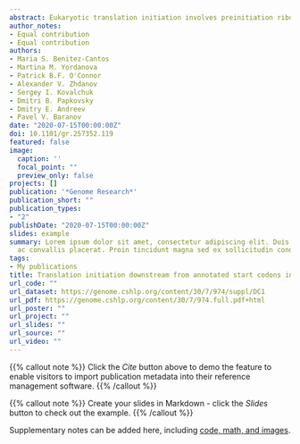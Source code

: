 ```yaml
---
abstract: Eukaryotic translation initiation involves preinitiation ribosomal complex 5′-to-3′ directional probing of mRNA for codons suitable for starting protein synthesis. The recognition of codons as starts depends on the codon identity and on its immediate nucleotide context known as Kozak context. When the context is weak (i.e., nonoptimal), leaky scanning takes place during which a fraction of ribosomes continues the mRNA probing. We explored the relationship between the context of AUG codons annotated as starts of protein-coding sequences and the next AUG codon occurrence. We found that AUG codons downstream from weak starts occur in the same frame more frequently than downstream from strong starts. We suggest that evolutionary selection on in-frame AUGs downstream from weak start codons is driven by the advantage of the reduction of wasteful out-of-frame product synthesis and also by the advantage of producing multiple proteoforms from certain mRNAs. We confirmed translation initiation downstream from weak start codons using ribosome profiling data. We also tested translation of alternative start codons in 10 specific human genes using reporter constructs. In all tested cases, initiation at downstream start codons was more productive than at the annotated ones. In most cases, optimization of Kozak context did not completely abolish downstream initiation, and in the specific example of CMPK1 mRNA, the optimized start remained unproductive. Collectively, our work reveals previously uncharacterized forces shaping the evolution of protein-coding genes and points to the plurality of translation initiation and the existence of sequence features influencing start codon selection, other than Kozak context.
author_notes:
- Equal contribution
- Equal contribution
authors:
- Maria S. Benitez-Cantos
- Martina M. Yordanova
- Patrick B.F. O'Connor
- Alexander V. Zhdanov
- Sergey I. Kovalchuk
- Dmitri B. Papkovsky
- Dmitry E. Andreev
- Pavel V. Baranov
date: "2020-07-15T00:00:00Z"
doi: 10.1101/gr.257352.119
featured: false
image:
  caption: ''
  focal_point: ""
  preview_only: false
projects: []
publication: '*Genome Research*'
publication_short: ""
publication_types:
- "2"
publishDate: "2020-07-15T00:00:00Z"
slides: example
summary: Lorem ipsum dolor sit amet, consectetur adipiscing elit. Duis posuere tellus
  ac convallis placerat. Proin tincidunt magna sed ex sollicitudin condimentum.
tags:
- My publications
title: Translation initiation downstream from annotated start codons in human mRNAs coevolves with the Kozak context
url_code: ""
url_dataset: https://genome.cshlp.org/content/30/7/974/suppl/DC1
url_pdf: https://genome.cshlp.org/content/30/7/974.full.pdf+html
url_poster: ""
url_project: ""
url_slides: ""
url_source: ""
url_video: ""
---
```


{{% callout note %}}
Click the *Cite* button above to demo the feature to enable visitors to import publication metadata into their reference management software.
{{% /callout %}}

{{% callout note %}}
Create your slides in Markdown - click the *Slides* button to check out the example.
{{% /callout %}}

Supplementary notes can be added here, including [code, math, and images](https://wowchemy.com/docs/writing-markdown-latex/).
